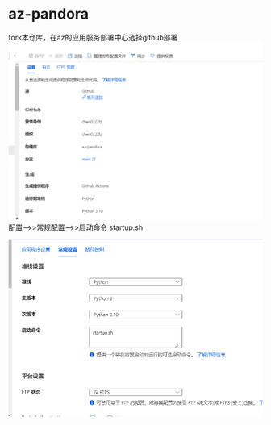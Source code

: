 # az-pandora
fork本仓库，在az的应用服务部署中心选择github部署
![img.png](img.png)
配置-->>常规配置——>>启动命令 startup.sh

![img_1.png](img_1.png)